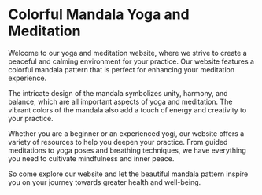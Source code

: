 <!--font:Poppins-->

# Colorful Mandala Yoga and Meditation

Welcome to our yoga and meditation website, where we strive to create a peaceful and calming environment for your practice. Our website features a colorful mandala pattern that is perfect for enhancing your meditation experience.

The intricate design of the mandala symbolizes unity, harmony, and balance, which are all important aspects of yoga and meditation. The vibrant colors of the mandala also add a touch of energy and creativity to your practice.

Whether you are a beginner or an experienced yogi, our website offers a variety of resources to help you deepen your practice. From guided meditations to yoga poses and breathing techniques, we have everything you need to cultivate mindfulness and inner peace.

So come explore our website and let the beautiful mandala pattern inspire you on your journey towards greater health and well-being.

<!--

Write me markdown content of website with wallpaper:

"A colorful mandala pattern for a yoga or meditation website"

The header of the page should not be copy of the text but rather a real content of the website which is using this wallpaper.


---


# Yoga and Meditation with a Colorful Mandala Pattern

Welcome to our yoga and meditation website, where we strive to create a peaceful and calming environment for your practice. Our website features a colorful mandala pattern that is perfect for enhancing your meditation experience.

The intricate design of the mandala symbolizes unity, harmony, and balance, which are all important aspects of yoga and meditation. The vibrant colors of the mandala also add a touch of energy and creativity to your practice.

Whether you are a beginner or an experienced yogi, our website offers a variety of resources to help you deepen your practice. From guided meditations to yoga poses and breathing techniques, we have everything you need to cultivate mindfulness and inner peace.

So come explore our website and let the beautiful mandala pattern inspire you on your journey towards greater health and well-being.


---


Write me a Google font which is best fitting for the website.

Pick from the list:
- Inter
- Montserrat
- Creepster
- Raleway
- Orbitron
- Lobster
- Playfair Display
- Poppins
- Cinzel
- Roboto
- Great Vibes
- Cormorant Garamond
- IBM Plex Sans
- Futura
- Dancing Script
- Open Sans
- Lato
- Cabin
- Exo 2
- Cinzel Decorative
- Barlow Condensed
- Alegreya


Write just the font name nothing else.


---


Poppins

-->
